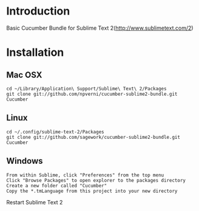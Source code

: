 # Introduction
Basic Cucumber Bundle for Sublime Text 2(http://www.sublimetext.com/2)

# Installation
## Mac OSX
    cd ~/Library/Application\ Support/Sublime\ Text\ 2/Packages
    git clone git://github.com/npverni/cucumber-sublime2-bundle.git Cucumber
## Linux
    cd ~/.config/sublime-text-2/Packages
    git clone git://github.com/sagework/cucumber-sublime2-bundle.git Cucumber
## Windows
    From within Sublime, click "Preferences" from the top menu
    Click "Browse Packages" to open explorer to the packages directory
    Create a new folder called "Cucumber"
    Copy the *.tmLanguage from this project into your new directory

Restart Sublime Text 2
